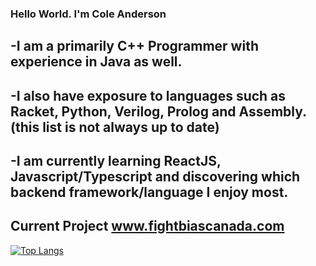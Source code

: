 ### Hello World. I'm Cole Anderson

-I am a primarily C++ Programmer with experience in Java as well.
---
-I also have exposure to languages such as Racket, Python, Verilog, Prolog and Assembly. (this list is not always up to date)
---
-I am currently learning ReactJS, Javascript/Typescript and discovering which backend framework/language I enjoy most.
---
Current Project www.fightbiascanada.com 
---

[![Top Langs](https://github-readme-stats.vercel.app/api/top-langs/?username=SinPulse&layout=compact&theme=gotham)](https://github.com/anuraghazra/github-readme-stats)
